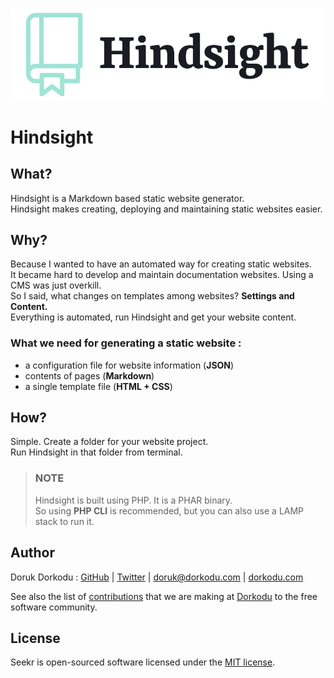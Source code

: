 ![Hindsight Logo](hindsight.png)

# Hindsight

## What?

Hindsight is a Markdown based static website generator. <br>Hindsight makes creating, deploying and maintaining static websites easier.

## Why?

Because I wanted to have an automated way for creating static websites.<br>It became hard to develop and maintain documentation websites. Using a CMS was just overkill.<br>So I said, what changes on templates among websites? **Settings and Content.**<br>Everything is automated, run Hindsight and get your website content.

### What we need for generating a static website :

- a configuration file for website information (**JSON**)
- contents of pages (**Markdown**)
- a single template file (**HTML + CSS**)

## How?

Simple. Create a folder for your website project.<br>Run Hindsight in that folder from terminal.

> ### NOTE
>
> Hindsight is built using PHP. It is a PHAR binary.<br>So using **PHP CLI** is recommended, but you can also use a LAMP stack to run it.

## Author

Doruk Dorkodu : [GitHub](https://github.com/dorukdorkodu)  | [Twitter](https://twitter.com/dorukdorkodu) | [doruk@dorkodu.com](mailto:doruk@dorkodu.com) | [dorkodu.com](https://dorkodu.com)

See also the list of [contributions](https://libre.dorkodu.com) that we are making at [Dorkodu](dorkodu.com) to the free software community.

## License

Seekr is open-sourced software licensed under the [MIT license](LICENSE).

